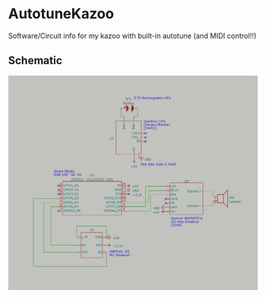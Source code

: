 # AutotuneKazoo
Software/Circuit info for my kazoo with built-in autotune (and MIDI control!!)

## Schematic

<img src="schematic.png" alt="schematic" style="width:700px;"/>

